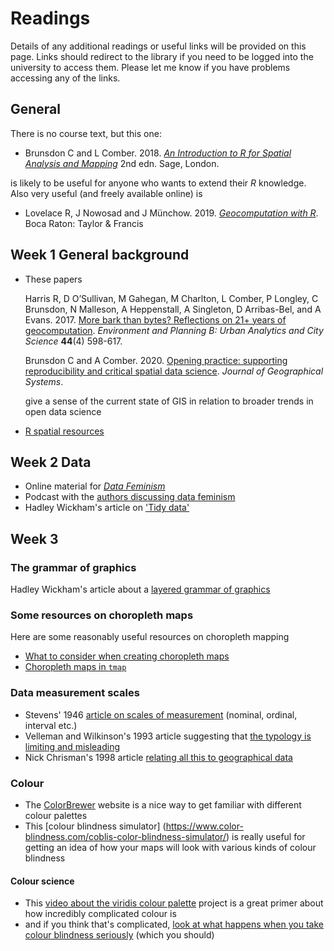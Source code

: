 # Readings
Details of any additional readings or useful links will be provided on this page. Links should redirect to the library if you need to be logged into the university to access them. Please let me know if you have problems accessing any of the links.

## General
There is no course text, but this one:
+ Brunsdon C and L Comber. 2018. [*An Introduction to R for Spatial Analysis and Mapping*](https://au.sagepub.com/en-gb/oce/an-introduction-to-r-for-spatial-analysis-and-mapping/book241031 "Brunsdon and Comber Introduction to R book") 2nd edn. Sage, London.

is likely to be useful for anyone who wants to extend their *R* knowledge. Also very useful (and freely available online) is
+ Lovelace R, J Nowosad and J Münchow. 2019. [*Geocomputation with R*](https://geocompr.robinlovelace.net/ "Lovelace et al. Geocomputation with R book"). Boca Raton: Taylor & Francis

## Week 1 General background
+ These papers

  Harris R, D O’Sullivan, M Gahegan, M Charlton, L Comber, P Longley, C Brunsdon, N Malleson, A Heppenstall, A Singleton, D Arribas-Bel, and A Evans. 2017. [More bark than bytes? Reflections on 21+ years of geocomputation](https://dx.doi.org/10.1177/2399808317710132). *Environment and Planning B: Urban Analytics and City Science* **44**(4) 598-617.

  Brunsdon C and A Comber. 2020. [Opening practice: supporting reproducibility and critical spatial data science](http://link.springer.com/10.1007/s10109-020-00334-2). *Journal of Geographical Systems*.

  give a sense of the current state of GIS in relation to broader trends in open data science

+ [R spatial resources](https://www.r-spatial.org/projects/ "R spatial stuff")

## Week 2 Data
+ Online material for [_Data Feminism_](https://mitpressonpubpub.mitpress.mit.edu/data-feminism "Data feminism stuff")
+ Podcast with  the [authors discussing data feminism](https://newbooksnetwork.com/catherine-dignazio-and-lauren-klein-data-feminism-mit-press-2020/ "data feminism on the new books network podcast")
+ Hadley Wickham's article on ['Tidy data'](https://dx.doi.org/10.18637/jss.v059.i10)

## Week 3
### The grammar of graphics
Hadley Wickham's article about a [layered grammar of graphics](https://vita.had.co.nz/papers/layered-grammar.pdf)

### Some resources on choropleth maps
Here are some reasonably useful resources on choropleth mapping
+ [What to consider when creating choropleth maps](https://blog.datawrapper.de/choroplethmaps/)
+ [Choropleth maps in `tmap`](https://michaelgastner.com/DAVisR2021/choropleth-world-maps-and-the-tmap-package.html)

### Data measurement scales
+ Stevens' 1946 [article on scales of measurement](https://www.jstor.org/stable/1675368 "On the theory of scales of measurement") (nominal, ordinal, interval etc.)
+ Velleman and Wilkinson's 1993 article suggesting that [the typology is limiting and misleading](https://www.jstor.org/stable/2684788 "Nominal, ordinal, interval and ratio typologies are misleading")
+ Nick Chrisman's 1998 article [relating all this to geographical data](https://dx.doi.org/10.1559/152304098782383043 "Rethinking Levels of Measurement for Cartography")

### Colour
+ The [ColorBrewer](https://colorbrewer2.org) website is a nice way to get familiar with different colour palettes
+ This [colour blindness simulator]
(https://www.color-blindness.com/coblis-color-blindness-simulator/) is really useful for getting an idea of how your maps will look with various kinds of colour blindness

#### Colour science
+ This [video about the viridis colour palette](https://www.youtube.com/watch?v=xAoljeRJ3lU) project is a great primer about how incredibly complicated colour is
+ and if you think that's complicated, [look at what happens when you take colour blindness seriously](https://dx.doi.org/10.1371/journal.pone.0199239) (which you should)
